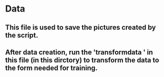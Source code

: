 # Data

## This file is used to save the pictures created by the script. 

## After  data creation, run the 'transformdata '  in this file (in this dirctory) to transform the data to the form needed for training.
